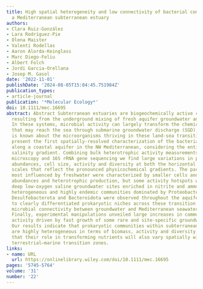 ```yaml
---
title: High spatial heterogeneity and low connectivity of bacterial communities along
  a Mediterranean subterranean estuary
authors:
- Clara Ruiz‐González
- Lara Rodríguez‐Pie
- Olena Maister
- Valentí Rodellas
- Aaron Alorda‐Keinglass
- Marc Diego‐Feliu
- Albert Folch
- Jordi Garcia‐Orellana
- Josep M. Gasol
date: '2022-11-01'
publishDate: '2024-08-05T15:04:45.751984Z'
publication_types:
- article-journal
publication: '*Molecular Ecology*'
doi: 10.1111/mec.16695
abstract: Abstract Subterranean estuaries are biogeochemically active coastal sites
  resulting from the underground mixing of fresh aquifer groundwater and seawater.
  In these systems, microbial activity can largely transform the chemical elements
  that may reach the sea through submarine groundwater discharge (SGD), but little
  is known about the microorganisms thriving in these land‐sea transition zones. We
  present the first spatially‐resolved characterization of the bacterial assemblages
  along a coastal aquifer in the NW Mediterranean, considering the entire subsurface
  salinity gradient. Combining bulk heterotrophic activity measurements, flow cytometry,
  microscopy and 16S rRNA gene sequencing we find large variations in prokaryotic
  abundances, cell size, activity and diversity at both the horizontal and vertical
  scales that reflect the pronounced physicochemical gradients. The parts of the transect
  most influenced by freshwater were characterized by smaller cells and lower prokaryotic
  abundances and heterotrophic production, but some activity hotspots were found at
  deep low‐oxygen saline groundwater sites enriched in nitrite and ammonium. Diverse,
  heterogeneous and highly endemic communities dominated by Proteobacteria, Patescibacteria,
  Desulfobacterota and Bacteroidota were observed throughout the aquifer, pointing
  to clearly differentiated prokaryotic niches across these transition zones and little
  microbial connectivity between groundwater and Mediterranean seawater habitats.
  Finally, experimental manipulations unveiled large increases in community heterotrophic
  activity driven by fast growth of some rare and site‐specific groundwater Proteobacteria.
  Our results indicate that prokaryotic communities within subterranean estuaries
  are highly heterogeneous in terms of biomass, activity and diversity, suggesting
  that their role in transforming nutrients will also vary spatially within these
  terrestrial–marine transition zones.
links:
- name: URL
  url: https://onlinelibrary.wiley.com/doi/10.1111/mec.16695
pages: '5745-5764'
volume: '31'
number: '22'
---
```

